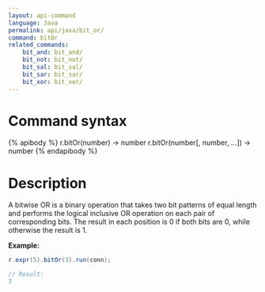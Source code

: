 ```yaml
---
layout: api-command
language: Java
permalink: api/java/bit_or/
command: bitOr
related_commands:
    bit_and: bit_and/
    bit_not: bit_not/
    bit_sal: bit_sal/
    bit_sar: bit_sar/
    bit_xor: bit_xor/
---
```


# Command syntax #

{% apibody %}
r.bitOr(number) &rarr; number
r.bitOr(number[, number, ...]) &rarr; number
{% endapibody %}

# Description #

A bitwise OR is a binary operation that takes two bit patterns of equal length and performs the logical inclusive OR operation on each pair of corresponding bits. The result in each position is 0 if both bits are 0, while otherwise the result is 1.

__Example:__

```java
r.expr(5).bitOr(3).run(conn);

// Result:
7
```
